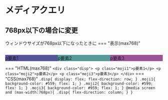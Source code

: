 # メディアクエリ

## 768px以下の場合に変更
ウィンドウサイズが768px以下になったときに
=== "表示(max768)"
    <div class="disp">
        <p class="moji1">p要素1</p>
        <p class="moji2">p要素2</p>
        <p class="moji3">p要素3</p>
    </div>
    <style>
        .disp{
            display: flex;
            flex-direction: row;
        }
        .moji1{
            background-color: #559;
            flex: 1;
        }
        .moji2{
            background-color: #599;
            flex: 1;
        }
        .moji3{
            background-color: #959;
            flex: 1;
        }
        @media screen and (max-width:768px){
            .disp{
                flex-direction: column;
            }
        }
    </style>
=== "HTML(max768)"
    ```
    <div class="disp">
        <p class="moji1">p要素1</p>
        <p class="moji2">p要素2</p>
        <p class="moji3">p要素3</p>
    </div>
    ```
=== "CSS(max768)"
    ```
    .disp{
        display: flex;
        flex-direction: row;
    }
    .moji1{
        background-color: #559;
        flex: 1;
    }
    .moji2{
        background-color: #599;
        flex: 1;
    }
    .moji3{
        background-color: #959;
        flex: 1;
    }
    @media screen and (max-width:768px){
        .disp{
            flex-direction: column;
        }
    }
    ```
